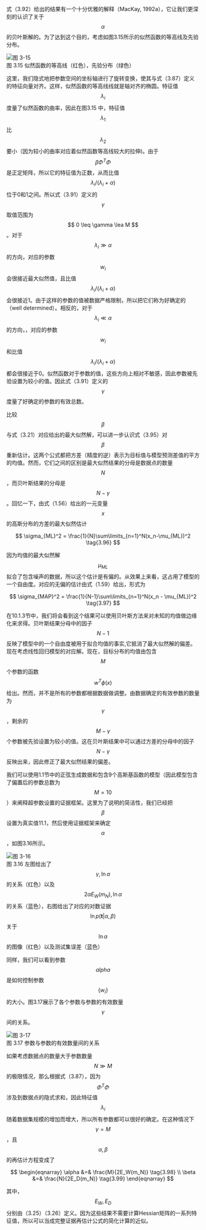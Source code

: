 式（3.92）给出的结果有一个十分优雅的解释（MacKay, 1992a），它让我们更深刻的认识了关于$$ \alpha $$的贝叶斯解的。为了达到这个目的，考虑如图3.15所示的似然函数的等高线及先验分布。

![图 3-15](images/contours.png)      
图 3.15 似然函数的等高线（红色），先验分布（绿色）

这里，我们隐式地把参数空间的坐标轴进行了旋转变换，使其与式（3.87）定义的特征向量对齐。这样，似然函数的等高线线就是轴对齐的椭圆。特征值$$ \lambda_i $$度量了似然函数的曲率，因此在图3.15
中，特征值$$ \lambda_1 $$比$$ \lambda_2 $$要小（因为较小的曲率对应着似然函数等高线较大的拉伸)。由于$$ \beta\Phi^T\Phi $$是正定矩阵，所以它的特征值为正数，从而比值$$ \lambda_i/(\lambda_i + \alpha) $$位于0和1之间。所以式（3.91）定义的$$ \gamma $$取值范围为$$ 0 \leq \gamma \lea M $$。对于$$ \lambda_i \gg \alpha $$的方向，对应的参数$$ w_i $$会很接近最大似然值，且比值$$ \lambda_i/(\lambda_i + \alpha) $$会很接近1。由于这样的参数的值被数据严格限制，所以把它们称为好确定的（well
determined）。相反的，对于$$ \lambda_i \ll \alpha $$的方向，，对应的参数$$ w_i $$和比值$$ \lambda_i/(\lambda_i + \alpha) $$都会很接近于0。似然函数对于参数的值，这些方向上相对不敏感，因此参数被先验设置为较小的值。因此式（3.91）定义的$$ \gamma $$度量了好确定的参数的有效总数。    

比较$$ \beta $$与式（3.21）对应给出的最大似然解，可以进一步认识式（3.95）对$$ \beta $$重新估计。这两个公式都把方差（精度的逆）表示为目标值与模型预测差值的平方的均值。然而，它们之间的区别是最大似然结果的分母是数据点的数量$$ N $$，而贝叶斯结果的分母是$$ N − \gamma $$。回忆一下，由式（1.56）给出的一元变量$$ x $$的高斯分布的方差的最大似然估计

$$
\sigma_{ML}^2 = \frac{1}{N}\sum\limits_{n=1}^N(x_n-\mu_{ML})^2 \tag{3.96}
$$

因为均值的最大似然解$$ \mu_{ML} $$拟合了包含噪声的数据，所以这个估计是有偏的。从效果上来看，这占用了模型的一个自由度。对应的无偏的估计由式（1.59）给出，形式为    

$$
\sigma_{MAP}^2 = \frac{1}{N-1}\sum\limits_{n=1}^N(x_n - \mu_{ML})^2 \tag{3.97}
$$

在10.1.3节中，我们将会看到这个结果可以使用贝叶斯方法来对未知的均值做边缘化来求得。贝叶斯结果分母中的因子$$ N - 1 $$反映了模型中的一个自由度被用于拟合均值的事实,它抵消了最大似然解的偏差。现在考虑线性回归模型的对应解。现在，目标分布的均值由包含$$ M $$个参数的函数$$ w^T\phi(x) $$给出。然而，并不是所有的参数都根据数据做调整。由数据确定的有效参数的数量为$$ \gamma $$，剩余的$$ M −
\gamma $$个参数被先验设置为较小的值。这在贝叶斯结果中可以通过方差的分母中的因子$$ N − \gamma $$反映出来，因此修正了最大似然结果的偏差。    

我们可以使用1.1节中的正弦生成数据和包含9个高斯基函数的模型（因此模型包含了偏置后的参数总数为$$ M = 10 $$）来阐释超参数设置的证据框架。这里为了说明的简洁性，我们已经把$$ \beta $$设置为真实值11.1，然后使用证据框架来确定$$ \alpha $$，如图3.16所示。

![图 3-16](images/alpha_determine.png)      
图 3.16  左图给出了$$ \gamma ,\ln\alpha $$的关系（红色）以及$$ 2\alpha E_W(m_N) ,\ln\alpha $$的关系（蓝色），右图给出了对应的对数证据$$ \ln p(\textbf{t}|\alpha,\beta) $$关于$$ \ln\alpha $$的图像（红色）以及测试集误差（蓝色）

同样，我们可以看到参数$$ alpha $$是如何控制参数$$ \{w_i\} $$的大小。图3.17展示了各个参数与参数的有效数量$$ \gamma $$间的关系。

![图 3-17](images/effective_parameter.png)      
图 3.17 参数与参数的有效数量间的关系    

如果考虑数据点的数量大于参数数量$$ N \gg M $$的极限情况，那么根据式（3.87），因为$$ \Phi^T\Phi $$涉及到数据点的隐式求和，因此特征值$$ \lambda_i $$随着数据集规模的增加而增大，所以所有参数都可以很好的确定。在这种情况下$$ \gamma = M $$，且$$ \alpha,\beta $$的再估计方程变成了

$$
\begin{eqnarray}
\alpha &=& \frac{M}{2E_W(m_N)} \tag{3.98} \\
\beta &=& \frac{N}{2E_D(m_N)} \tag{3.99}
\end{eqnarray}
$$

其中，$$ E_W, E_D $$分别由（3.25）（3.26）定义。因为这些结果不需要计算Hessian矩阵的一系列特征值，所以可以当成完整证据再估计公式的简化计算的近似。
